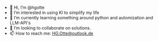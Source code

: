 - 👋 Hi, I’m @hgotte
- 👀 I’m interested in using KI to simplify my life
- 🌱 I’m currently learning something around python and automization and LLM-API's
- 💞️ I’m looking to collaborate on solutions.
- 📫 How to reach me: HG.Otte@outlook.de

<!---
hgotte/hgotte is a ✨ special ✨ repository because its `README.md` (this file) appears on your GitHub profile.
You can click the Preview link to take a look at your changes.
--->
